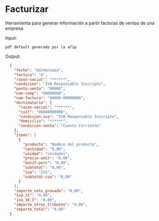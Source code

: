 # Facturizar

Herramienta para generar información a partir facturas de ventas de una empresa.

Input:

`pdf default generado por la afip`

Output:

```JSON
  {
    "fecha": "dd/mm/aaaa",
    "factura": "A",
    "razon-social": "******",
    "condicion": "IVA Responsable Inscripto",
    "punto-venta": "00000",
    "num-comp": "00000000",
    "num-factura": "00000-00000000",
    "destinatario": {
      "razon-social": "******",
      "cuit": "00000000000",
      "condicion-iva": "IVA Responsable Inscripto",
      "domicilio": "******",
      "condicion-venta": "Cuenta Corriente"
    },
    "items": [
      {
        "producto": "Nombre del producto",
        "cantidad": "0,00",
        "unidad": "unidades",
        "precio-unit": "0,00",
        "bonif-porc": "0,00",
        "subtotal": "0,00",
        "iva": "21%",
        "subtotal-iva": "0,00"
      }
    ],
    "importe_neto_gravado": "0,00",
    "iva_21": "0,00",
    "iva_10_5": "0,00",
    "importe_otros_tributos": "0,00",
    "importe_total": "0,00"
  }
```

